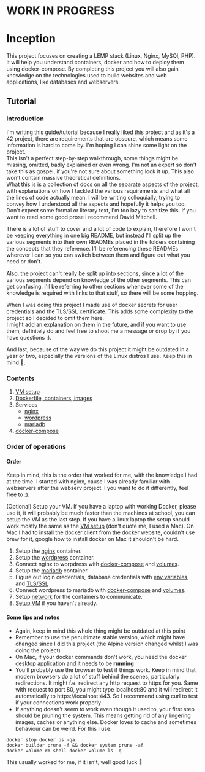 # WORK IN PROGRESS

# Inception
This project focuses on creating a LEMP stack (Linux, Nginx, MySQl, PHP). It will help you understand containers, docker and how to deploy them using docker-compose. By completing this project you will also gain knowledge on the technologies used to build websites and web applications, like databases and webservers.

## Tutorial

### Introduction

I'm writing this guide/tutorial because I really liked this project and as it's a 42 project, there are requirements that are obscure, which means some information is hard to come by. I'm hoping I can shine some light on the project. <br>
This isn't a perfect step-by-step walkthrough, some things might be missing, omitted, badly explained or even wrong. I'm not an expert so don't take this as gospel, if you're not sure about something look it up. This also won't contain massive theoretical definitions. <br>
What this is is a collection of docs on all the separate aspects of the project, with explanations on how I tackled the various requirements and what all the lines of code actually mean. I will be writing colloquially, trying to convey how I understood all the aspects and hopefully it helps you too. Don't expect some formal or literary text, I'm too lazy to sanitize this. If you want to read some good prose i recommend David Mitchell. <br>

There is a lot of stuff to cover and a lot of code to explain, therefore I won't be keeping everything in one big README, but instead I'll split up the various segments into their own READMEs placed in the folders containing the concepts that they reference. I'll be referencing these READMEs wherever I can so you can switch between them and figure out what you need or don't. <br>

Also, the project can't really be split up into sections, since a lot of the various segments depend on knowledge of the other segments. This can get confusing. I'll be referring to other sections whenever some of the knowledge is required with links to that stuff, so there will be some hopping.<br>

When I was doing this project I made use of docker secrets for user credentials and the TLS/SSL certificate. This adds some complexity to the project so I decided to omit them here.  
I might add an explanation on them in the future, and if you want to use them, definitely do and feel free to shoot me a message or drop by if you have questions :).

And last, because of the way we do this project it might be outdated in a year or two, especially the versions of the Linux distros I use. Keep this in mind 🙂.

### Contents
1. [VM setup](./VM_setup.md)
2. [Dockerfile, containers, images](./srcs/requirements/README.md)
3. Services
   - [nginx](./srcs/requirements/nginx/README.md)
   - [wordpress](./srcs/requirements/wordpress/README.md)
   - [mariadb](./srcs/requirements/mariadb/README.md)
4. [docker-compose](./srcs/README.md)

### Order of operations

#### Order

Keep in mind, this is the order that worked for me, with the knowledge I had at the time. I started with nginx, cause I was already familiar with webservers after the webserv project. I you want to do it differently, feel free to :).

(Optional) Setup your VM. If you have a laptop with working Docker, please use it, it will probably be much faster than the machines at school, you can setup the VM as the last step. If you have a linux laptop the setup should work mostly the same as the [VM setup](./VM_setup.md) (don't quote me, I used a Mac). On Mac I had to install the docker client from the docker website, couldn't use brew for it, google how to install docker on Mac it shouldn't be hard.

1. Setup the [nginx](./srcs/requirements/nginx/README.md) container.
2. Setup the [wordpress](./srcs/requirements/wordpress/README.md) container.
3. Connect nginx to worpdress with [docker-compose](./srcs/README.md) and [volumes](./srcs/README.md#volumes).
4. Setup the [mariadb](./srcs/requirements/mariadb/README.md) container.
5. Figure out login credentials, database credentials with [env variables](./srcs/data/variables/README.md), and [TLS/SSL](./srcs/requirements/nginx/README.md#3-ssltls-certificate)
6. Connect wordpress to mariadb with [docker-compose](./srcs/README.md) and [volumes](./srcs/README.md#volumes).
7. Setup [network](./srcs/README.md#networks) for the containers to communicate.
8. [Setup VM](./VM_setup.md) if you haven't already.

#### Some tips and notes

- Again, keep in mind this whole thing might be outdated at this point
- Remember to use the penultimate stable version, which might have changed since I did this project (the Alpine version changed whilst I was doing the project)
- On Mac, if your docker commands don't work, you need the docker desktop application and it needs to be **running**
- You'll probably use the browser to test if things work. Keep in mind that modern browsers do a lot of stuff behind the scenes, particularly redirections. It might f.e. redirect any http request to https for you. Same with request to port 80, you might type localhost:80 and it will redirect it automatically to https://localhost:443. So I recommend using curl to test if your connections work properly
- If anything doesn't seem to work even though it used to, your first step should be pruning the system. This means getting rid of any lingering images, caches or anything else. Docker loves to cache and sometimes behaviour can be weird. For this I use:
```
docker stop docker ps -qa
docker builder prune -f && docker system prune -af
docker volume rm shell docker volume ls -q
```
This usually worked for me, if it isn't, well good luck 🫡


